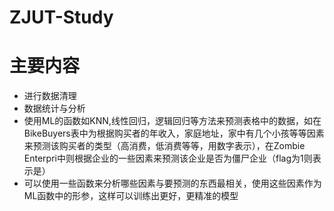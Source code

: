 # ZJUT-Study
# 主要内容

- 进行数据清理
- 数据统计与分析
- 使用ML的函数如KNN,线性回归，逻辑回归等方法来预测表格中的数据，如在BikeBuyers表中为根据购买者的年收入，家庭地址，家中有几个小孩等等因素来预测该购买者的类型（高消费，低消费等等，用数字表示），在Zombie Enterpri中则根据企业的一些因素来预测该企业是否为僵尸企业（flag为1则表示是）
- 可以使用一些函数来分析哪些因素与要预测的东西最相关，使用这些因素作为ML函数中的形参，这样可以训练出更好，更精准的模型
